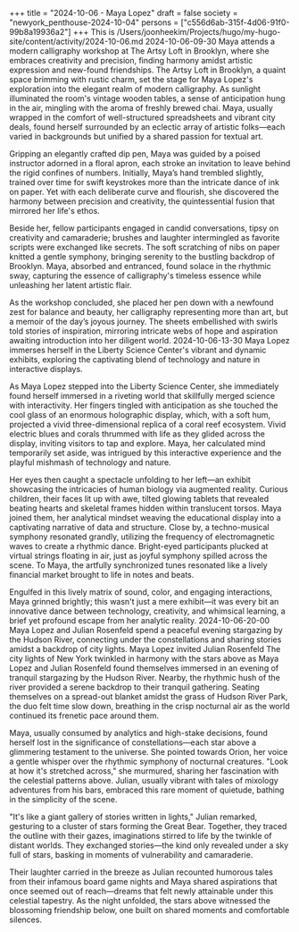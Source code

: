 +++
title = "2024-10-06 - Maya Lopez"
draft = false
society = "newyork_penthouse-2024-10-04"
persons = ["c556d6ab-315f-4d06-91f0-99b8a19936a2"]
+++
This is /Users/joonheekim/Projects/hugo/my-hugo-site/content/activity/2024-10-06.md
2024-10-06-09-30
Maya attends a modern calligraphy workshop at The Artsy Loft in Brooklyn, where she embraces creativity and precision, finding harmony amidst artistic expression and new-found friendships.
The Artsy Loft in Brooklyn, a quaint space brimming with rustic charm, set the stage for Maya Lopez's exploration into the elegant realm of modern calligraphy. As sunlight illuminated the room's vintage wooden tables, a sense of anticipation hung in the air, mingling with the aroma of freshly brewed chai. Maya, usually wrapped in the comfort of well-structured spreadsheets and vibrant city deals, found herself surrounded by an eclectic array of artistic folks—each varied in backgrounds but unified by a shared passion for textual art.

Gripping an elegantly crafted dip pen, Maya was guided by a poised instructor adorned in a floral apron, each stroke an invitation to leave behind the rigid confines of numbers. Initially, Maya’s hand trembled slightly, trained over time for swift keystrokes more than the intricate dance of ink on paper. Yet with each deliberate curve and flourish, she discovered the harmony between precision and creativity, the quintessential fusion that mirrored her life's ethos.

Beside her, fellow participants engaged in candid conversations, tipsy on creativity and camaraderie; brushes and laughter intermingled as favorite scripts were exchanged like secrets. The soft scratching of nibs on paper knitted a gentle symphony, bringing serenity to the bustling backdrop of Brooklyn. Maya, absorbed and entranced, found solace in the rhythmic sway, capturing the essence of calligraphy's timeless essence while unleashing her latent artistic flair.

As the workshop concluded, she placed her pen down with a newfound zest for balance and beauty, her calligraphy representing more than art, but a memoir of the day’s joyous journey. The sheets embellished with swirls told stories of inspiration, mirroring intricate webs of hope and aspiration awaiting introduction into her diligent world.
2024-10-06-13-30
Maya Lopez immerses herself in the Liberty Science Center's vibrant and dynamic exhibits, exploring the captivating blend of technology and nature in interactive displays.

As Maya Lopez stepped into the Liberty Science Center, she immediately found herself immersed in a riveting world that skillfully merged science with interactivity. Her fingers tingled with anticipation as she touched the cool glass of an enormous holographic display, which, with a soft hum, projected a vivid three-dimensional replica of a coral reef ecosystem. Vivid electric blues and corals thrummed with life as they glided across the display, inviting visitors to tap and explore. Maya, her calculated mind temporarily set aside, was intrigued by this interactive experience and the playful mishmash of technology and nature.

Her eyes then caught a spectacle unfolding to her left—an exhibit showcasing the intricacies of human biology via augmented reality. Curious children, their faces lit up with awe, tilted glowing tablets that revealed beating hearts and skeletal frames hidden within translucent torsos. Maya joined them, her analytical mindset weaving the educational display into a captivating narrative of data and structure. Close by, a techno-musical symphony resonated grandly, utilizing the frequency of electromagnetic waves to create a rhythmic dance. Bright-eyed participants plucked at virtual strings floating in air, just as joyful symphony spilled across the scene. To Maya, the artfully synchronized tunes resonated like a lively financial market brought to life in notes and beats. 

Engulfed in this lively matrix of sound, color, and engaging interactions, Maya grinned brightly; this wasn't just a mere exhibit—it was every bit an innovative dance between technology, creativity, and whimsical learning, a brief yet profound escape from her analytic reality.
2024-10-06-20-00
Maya Lopez and Julian Rosenfeld spend a peaceful evening stargazing by the Hudson River, connecting under the constellations and sharing stories amidst a backdrop of city lights.
Maya Lopez invited Julian Rosenfeld
The city lights of New York twinkled in harmony with the stars above as Maya Lopez and Julian Rosenfeld found themselves immersed in an evening of tranquil stargazing by the Hudson River. Nearby, the rhythmic hush of the river provided a serene backdrop to their tranquil gathering. Seating themselves on a spread-out blanket amidst the grass of Hudson River Park, the duo felt time slow down, breathing in the crisp nocturnal air as the world continued its frenetic pace around them.

Maya, usually consumed by analytics and high-stake decisions, found herself lost in the significance of constellations—each star above a glimmering testament to the universe. She pointed towards Orion, her voice a gentle whisper over the rhythmic symphony of nocturnal creatures. "Look at how it's stretched across," she murmured, sharing her fascination with the celestial patterns above. Julian, usually vibrant with tales of mixology adventures from his bars, embraced this rare moment of quietude, bathing in the simplicity of the scene.

"It's like a giant gallery of stories written in lights," Julian remarked, gesturing to a cluster of stars forming the Great Bear. Together, they traced the outline with their gazes, imaginations stirred to life by the twinkle of distant worlds. They exchanged stories—the kind only revealed under a sky full of stars, basking in moments of vulnerability and camaraderie.

Their laughter carried in the breeze as Julian recounted humorous tales from their infamous board game nights and Maya shared aspirations that once seemed out of reach—dreams that felt newly attainable under this celestial tapestry. As the night unfolded, the stars above witnessed the blossoming friendship below, one built on shared moments and comfortable silences.
